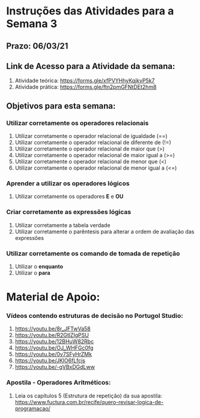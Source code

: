 # Instruções das Atividades para a Semana 3 

## Prazo: 06/03/21

## Link de Acesso para a Atividade da semana:
1. Atividade teórica: <https://forms.gle/xfPVYHhyKqjkvP5k7>
2. Atividade prática: <https://forms.gle/ftn2pmGFNtDEt2hm8>

## Objetivos para esta semana:

### Utilizar corretamente os operadores relacionais
1. Utilizar corretamente o operador relacional de igualdade (==)
2. Utilizar corretamente o operador relacional de diferente de (!=)
3. Utilizar corretamente o operador relacional de maior que (>)
4. Utilizar corretamente o operador relacional de maior igual a (>=)
5. Utilizar corretamente o operador relacional de menor que (<)
6. Utilizar corretamente o operador relacional de menor igual a (<=)

### Aprender a utilizar os operadores lógicos
1. Utilizar corretamente os operadores **E** e **OU**

### Criar corretamente as expressões lógicas
1. Utilizar corretamente a tabela verdade
2. Utilizar corretamente o parêntesis para alterar a ordem de avaliação das expressões

### Utilizar corretamente os comando de tomada de repetição
1. Utilizar o **enquanto**
2. Utilizar o **para**

# Material de Apoio:

### Vídeos contendo estruturas de decisão no Portugol Studio:
1. <https://youtu.be/8r_JFTwVa58>
2. <https://youtu.be/R2GtlZIgPSU>
3. <https://youtu.be/12BHuW82Rbc>
4. <https://youtu.be/OJ_WHFGc0fg>
5. <https://youtu.be/0v7SFyHrZMk>
6. <https://youtu.be/JKlO6fLfcjs>
7. <https://youtu.be/-gVBxDGdLww>

### Apostila - Operadores Aritméticos:
1. Leia os capítulos 5 (Estrutura de repetição) da sua apostila: https://www.fuctura.com.br/recife/quero-revisar-logica-de-programacao/